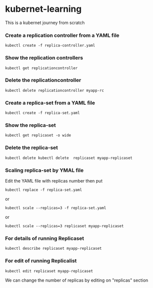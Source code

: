 # kubernet-learning
This is a kubernet journey from scratch



### Create a replication controller from a YAML file
```
kubectl create -f replica-controller.yaml
```

### Show the replication controllers
```
kubectl get replicationcontroller
```

### Delete the replicationcontroller
```
kubectl delete replicationcontroller myapp-rc
```

### Create a replica-set from a YAML file
```
kubectl create -f replica-set.yaml
```

### Show the replica-set
```
kubectl get replicaset -o wide
```

### Delete the replica-set
```
kubectl delete kubectl delete  replicaset myapp-replicaset
```

### Scaling replica-set by YMAL file
Edit the YAML file with replicas number then put
```
kubectl replace -f replica-set.yaml
```
or
```
kubectl scale --replicas=3 -f replica-set.yaml
```
or
```
kubectl scale --replicas=3 replicaset myapp-replicaset
```

### For details of running Replicaset
```
kubectl describe replicaset myapp-replicaset
``` 

### For edit of running Replicalist
```
kubectl edit replicaset myapp-replicaset
```
We can change the number of replicas by editing on "replicas" section